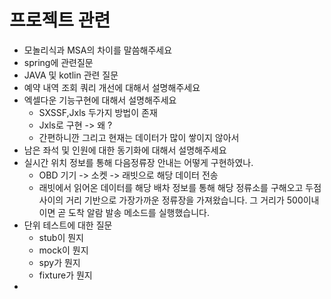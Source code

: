 
# 프로젝트 관련
- 모놀리식과 MSA의 차이를 말씀해주세요 
- spring에 관련질문
- JAVA 및 kotlin 관련 질문
- 예약 내역 조회 쿼리 개선에 대해서 설명해주세요 
- 엑셀다운 기능구현에 대해서 설명해주세요 
	- SXSSF,Jxls  두가지 방법이 존재 
	- Jxls로 구현 -> 왜 ? 
	- 간편하니깐 그리고 현재는 데이터가 많이 쌓이지 않아서 
- 남은 좌석 및 인원에 대한 동기화에 대해서 설명해주세요 
- 실시간 위치 정보를 통해 다음정류장 안내는 어떻게 구현하였나. 
	- OBD 기기 -> 소켓 -> 래빗으로 해당 데이터 전송
	- 래빗에서 읽어온 데이터를 해당 배차 정보를 통해 해당 정류소를 구해오고 
	  두점사이의 거리 기반으로 가장가까운 정류장을 가져왔습니다. 
	  그 거리가 500이내 이면 곧 도착 알람 발송 메소드를 실행했습니다.
- 단위 테스트에 대한 질문
	- stub이 뭔지
	- mock이 뭔지 
	- spy가 뭔지
	- fixture가 뭔지
- 